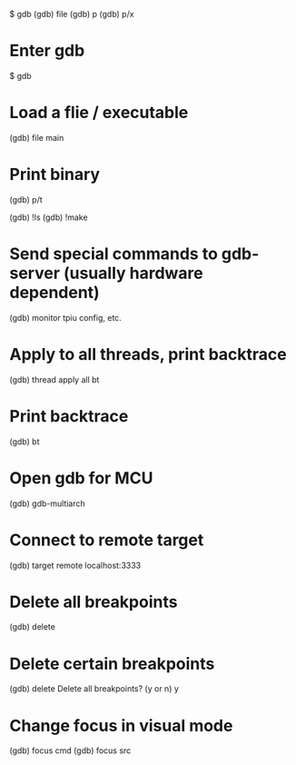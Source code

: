 $ gdb
(gdb) file <executable>
(gdb) p <variable>
(gdb) p/x <variable>

# Enter gdb
$ gdb

# Load a flie / executable
(gdb) file main

# Print binary
(gdb) p/t <variable>

(gdb) !ls
(gdb) !make

# Send special commands to gdb-server (usually hardware dependent) 
(gdb) monitor tpiu config, etc.

# Apply to all threads, print backtrace
(gdb) thread apply all bt

# Print backtrace
(gdb) bt

# Open gdb for MCU
(gdb) gdb-multiarch

# Connect to remote target
(gdb) target remote localhost:3333

# Delete all breakpoints
(gdb) delete

# Delete certain breakpoints
(gdb) delete <N>
Delete all breakpoints? (y or n) y

# Change focus in visual mode
(gdb) focus cmd
(gdb) focus src


